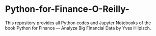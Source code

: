 # Python-for-Finance-O-Reilly-
This repository provides all Python codes and Jupyter Notebooks of the book Python for Finance -- Analyze Big Financial Data by Yves Hilpisch.
